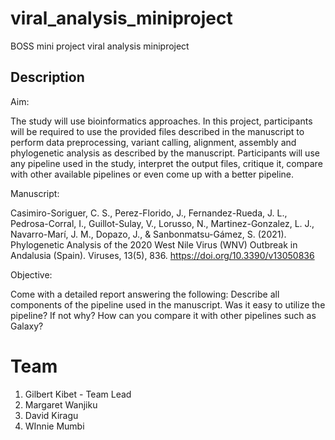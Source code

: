 # viral_analysis_miniproject
BOSS mini project viral analysis miniproject

## Description
Aim:

The study will use bioinformatics approaches. In this project, participants will be required to use the provided files described in the manuscript to perform data preprocessing, variant calling, alignment, assembly and phylogenetic analysis as described by the manuscript. Participants will use any pipeline used in the study, interpret the output files, critique it, compare with other available pipelines or even come up with a better pipeline.

Manuscript:

Casimiro-Soriguer, C. S., Perez-Florido, J., Fernandez-Rueda, J. L., Pedrosa-Corral, I., Guillot-Sulay, V., Lorusso, N., Martinez-Gonzalez, L. J., Navarro-Marí, J. M., Dopazo, J., & Sanbonmatsu-Gámez, S. (2021). Phylogenetic Analysis of the 2020 West Nile Virus (WNV) Outbreak in Andalusia (Spain). Viruses, 13(5), 836. https://doi.org/10.3390/v13050836

Objective:

Come with a detailed report answering the following:
Describe all components of the pipeline used in the manuscript.
Was it easy to utilize the pipeline? If not why?
How can you compare it with other pipelines such as Galaxy?


# Team
1. Gilbert Kibet - Team Lead
2. Margaret Wanjiku 
3. David Kiragu
4. WInnie Mumbi
